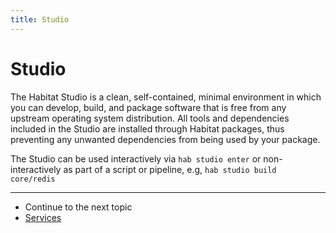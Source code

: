 ```yaml
---
title: Studio
---
```


# Studio

The Habitat Studio is a clean, self-contained, minimal environment in which you can develop, build, and package software that is free from any upstream operating system distribution. All tools and dependencies included in the Studio are installed through Habitat packages, thus preventing any unwanted dependencies from being used by your package.

The Studio can be used interactively via `hab studio enter` or non-interactively as part of a script or pipeline, e.g, `hab studio build core/redis`

<hr>
<ul class="main-content--link-nav">
  <li>Continue to the next topic</li>
  <li><a href="/docs/concepts-services">Services</a></li>
</ul>
